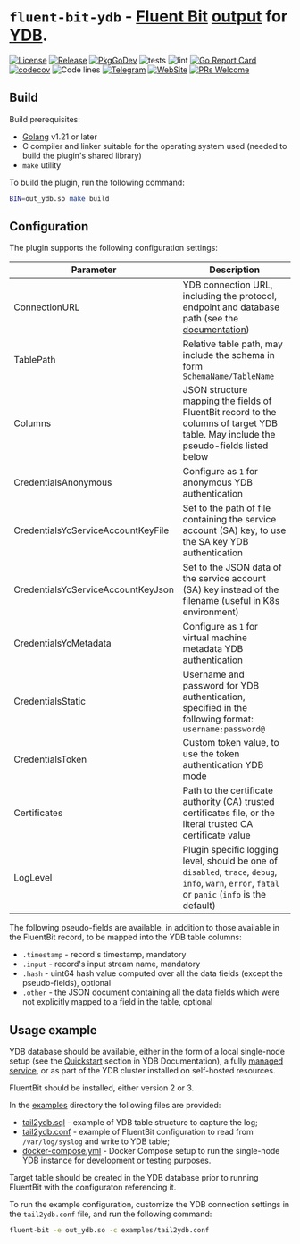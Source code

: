 # `fluent-bit-ydb` - [Fluent Bit](https://fluentbit.io) [output](https://docs.fluentbit.io/manual/concepts/data-pipeline/output) for [YDB](https://github.com/ydb-platform/ydb).

[![License](https://img.shields.io/badge/License-Apache%202.0-blue.svg)](https://github.com/ydb-platform/ydb/blob/main/LICENSE)
[![Release](https://img.shields.io/github/v/release/ydb-platform/fluent-bit-ydb.svg?style=flat-square)](https://github.com/ydb-platform/fluent-bit-ydb/releases)
[![PkgGoDev](https://pkg.go.dev/badge/github.com/ydb-platform/fluent-bit-ydb)](https://pkg.go.dev/github.com/ydb-platform/fluent-bit-ydb)
![tests](https://github.com/ydb-platform/fluent-bit-ydb/workflows/tests/badge.svg?branch=main)
![lint](https://github.com/ydb-platform/fluent-bit-ydb/workflows/lint/badge.svg?branch=main)
[![Go Report Card](https://goreportcard.com/badge/github.com/ydb-platform/fluent-bit-ydb)](https://goreportcard.com/report/github.com/ydb-platform/fluent-bit-ydb)
[![codecov](https://codecov.io/gh/ydb-platform/fluent-bit-ydb/badge.svg?precision=2)](https://app.codecov.io/gh/ydb-platform/fluent-bit-ydb)
![Code lines](https://sloc.xyz/github/ydb-platform/fluent-bit-ydb/?category=code)
[![Telegram](https://img.shields.io/badge/chat-on%20Telegram-2ba2d9.svg)](https://t.me/ydb_en)
[![WebSite](https://img.shields.io/badge/website-ydb.tech-blue.svg)](https://ydb.tech)
[![PRs Welcome](https://img.shields.io/badge/PRs-welcome-brightgreen.svg)](https://github.com/ydb-platform/fluent-bit-ydb/blob/main/CONTRIBUTING.md)

## Build

Build prerequisites:

* [Golang](https://go.dev/dl/) v1.21 or later
* C compiler and linker suitable for the operating system used (needed to build the plugin's shared library)
* `make` utility

To build the plugin, run the following command:

```bash
BIN=out_ydb.so make build
```

## Configuration

The plugin supports the following configuration settings:

| Parameter     | Description |
|---------------|-------------|
| ConnectionURL | YDB connection URL, including the protocol, endpoint and database path (see the [documentation](https://ydb.tech/docs/en/concepts/connect)) |
| TablePath | Relative table path, may include the schema in form `SchemaName/TableName` |
| Columns | JSON structure mapping the fields of FluentBit record to the columns of target YDB table. May include the pseudo-fields listed below |
| CredentialsAnonymous | Configure as `1` for anonymous YDB authentication |
| CredentialsYcServiceAccountKeyFile | Set to the path of file containing the service account (SA) key, to use the SA key YDB authentication |
| CredentialsYcServiceAccountKeyJson | Set to the JSON data of the service account (SA) key instead of the filename (useful in K8s environment) |
| CredentialsYcMetadata | Configure as `1` for virtual machine metadata YDB authentication |
| CredentialsStatic | Username and password for YDB authentication, specified in the following format: `username:password@` |
| CredentialsToken | Custom token value, to use the token authentication YDB mode |
| Certificates | Path to the certificate authority (CA) trusted certificates file, or the literal trusted CA certificate value |
| LogLevel | Plugin specific logging level, should be one of `disabled`, `trace`, `debug`, `info`, `warn`, `error`, `fatal` or `panic` (`info` is the default) |

The following pseudo-fields are available, in addition to those available in the FluentBit record, to be mapped into the YDB table columns:

* `.timestamp` - record's timestamp, mandatory
* `.input` - record's input stream name, mandatory
* `.hash` - uint64 hash value computed over all the data fields (except the pseudo-fields), optional
* `.other` - the JSON document containing all the data fields which were not explicitly mapped to a field in the table, optional

## Usage example 

YDB database should be available, either in the form of a local single-node setup (see the [Quickstart](https://ydb.tech/docs/en/quickstart) section in YDB Documentation), a fully [managed service](https://yandex.cloud/en/services/ydb), or as part of the YDB cluster installed on self-hosted resources.

FluentBit should be installed, either version 2 or 3.

In the [examples](./examples/) directory the following files are provided:

* [tail2ydb.sql](./examples/tail2ydb.sql) - example of YDB table structure to capture the log;
* [tail2ydb.conf](./examples/tail2ydb.conf) - example of FluentBit configuration to read from `/var/log/syslog` and write to YDB table;
* [docker-compose.yml](./examples/docker-compose.yml) - Docker Compose setup to run the single-node YDB instance for development or testing purposes.

Target table should be created in the YDB database prior to running FluentBit with the configuraton referencing it.

To run the example configuration, customize the YDB connection settings in the `tail2ydb.conf` file, and run the following command:

```bash
fluent-bit -e out_ydb.so -c examples/tail2ydb.conf
```
